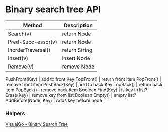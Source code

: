 # Binary search tree API

Method | Description
-------|------------
Search(v) | return Node
Pred-Succ-essor(v) | return Node
InorderTraversal() | return String
Insert(v) | insert Node
Remove(v) | remove Node

PushFront(Key) | add to front
Key TopFront() | return front item
PopFront() | remove front item
PushBack(Key) | add to back
Key TopBack() | return back item
PopBack() | remove back item
Boolean Find(Key) | is key in list?
Erase(Key) | remove key from list
Boolean Empty() | empty list?
AddBefore(Node, Key) | Adds key before node

### Helpers
[VisualGo - Binary Search Tree](https://visualgo.net/en/bst)